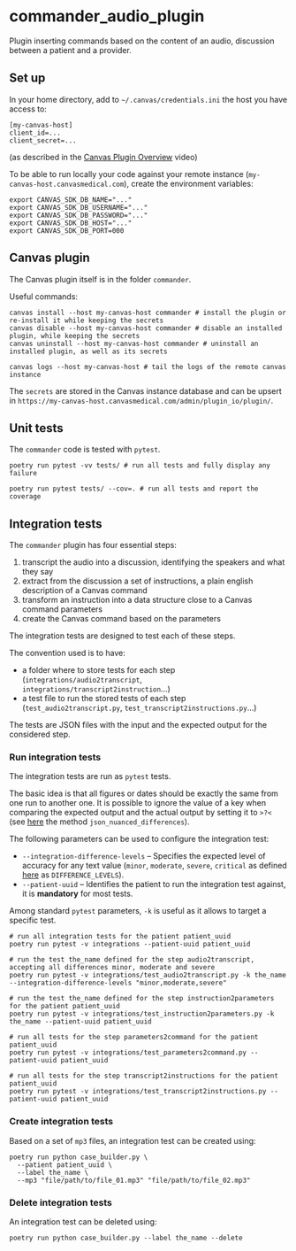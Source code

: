# commander_audio_plugin

Plugin inserting commands based on the content of an audio, discussion between a patient and a provider.

## Set up

In your home directory, add to `~/.canvas/credentials.ini` the host you have access to:
```shell
[my-canvas-host]
client_id=...
client_secret=...
```
(as described in the [Canvas Plugin Overview](https://www.youtube.com/watch?v=X2JOEElq2ck) video)

To be able to run locally your code against your remote instance (`my-canvas-host.canvasmedical.com`), create the environment variables:
```shell
export CANVAS_SDK_DB_NAME="..."
export CANVAS_SDK_DB_USERNAME="..."
export CANVAS_SDK_DB_PASSWORD="..."
export CANVAS_SDK_DB_HOST="..."
export CANVAS_SDK_DB_PORT=000
```


## Canvas plugin

The Canvas plugin itself is in the folder `commander`.

Useful commands:
```shell
canvas install --host my-canvas-host commander # install the plugin or re-install it while keeping the secrets 
canvas disable --host my-canvas-host commander # disable an installed plugin, while keeping the secrets
canvas uninstall --host my-canvas-host commander # uninstall an installed plugin, as well as its secrets

canvas logs --host my-canvas-host # tail the logs of the remote canvas instance
```

The `secrets` are stored in the Canvas instance database and can be upsert in `https://my-canvas-host.canvasmedical.com/admin/plugin_io/plugin/`.

## Unit tests

The `commander` code is tested with `pytest`.
```shell
poetry run pytest -vv tests/ # run all tests and fully display any failure 

poetry run pytest tests/ --cov=. # run all tests and report the coverage
```

## Integration tests

The `commander` plugin has four essential steps:
1. transcript the audio into a discussion, identifying the speakers and what they say
1. extract from the discussion a set of instructions, a plain english description of a Canvas command
1. transform an instruction into a data structure close to a Canvas command parameters
1. create the Canvas command based on the parameters

The integration tests are designed to test each of these steps.

The convention used is to have:
- a folder where to store tests for each step (`integrations/audio2transcript`, `integrations/transcript2instruction`...)
- a test file to run the stored tests of each step (`test_audio2transcript.py`, `test_transcript2instructions.py`...)

The tests are JSON files with the input and the expected output for the considered step. 

### Run integration tests

The integration tests are run as `pytest` tests.

The basic idea is that all figures or dates should be exactly the same from one run to another one.
It is possible to ignore the value of a key when comparing the expected output and the actual output by setting it to `>?<` (see [here](integrations/helper_settings.py) the method `json_nuanced_differences`).

The following parameters can be used to configure the integration test:
- `--integration-difference-levels` – Specifies the expected level of accuracy for any text value (`minor`, `moderate`, `severe`, `critical` as defined [here](integrations/helper_settings.py) as `DIFFERENCE_LEVELS`).
- `--patient-uuid` – Identifies the patient to run the integration test against, it is __mandatory__ for most tests.

Among standard `pytest` parameters, `-k` is useful as it allows to target a specific test.

```shell
# run all integration tests for the patient patient_uuid
poetry run pytest -v integrations --patient-uuid patient_uuid

# run the test the_name defined for the step audio2transcript, accepting all differences minor, moderate and severe
poetry run pytest -v integrations/test_audio2transcript.py -k the_name --integration-difference-levels "minor,moderate,severe"

# run the test the_name defined for the step instruction2parameters for the patient patient_uuid
poetry run pytest -v integrations/test_instruction2parameters.py -k the_name --patient-uuid patient_uuid

# run all tests for the step parameters2command for the patient patient_uuid
poetry run pytest -v integrations/test_parameters2command.py --patient-uuid patient_uuid

# run all tests for the step transcript2instructions for the patient patient_uuid
poetry run pytest -v integrations/test_transcript2instructions.py --patient-uuid patient_uuid
```

### Create integration tests

Based on a set of `mp3` files, an integration test can be created using:
```shell
poetry run python case_builder.py \
  --patient patient_uuid \
  --label the_name \
  --mp3 "file/path/to/file_01.mp3" "file/path/to/file_02.mp3"
```

### Delete integration tests

An integration test can be deleted using:
```shell
poetry run python case_builder.py --label the_name --delete
```
